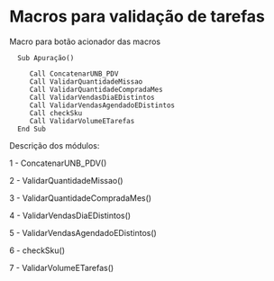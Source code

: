 # Macros para validação de tarefas
Macro para botão acionador das macros

      Sub Apuração()
      
         Call ConcatenarUNB_PDV 
         Call ValidarQuantidadeMissao
         Call ValidarQuantidadeCompradaMes
         Call ValidarVendasDiaEDistintos
         Call ValidarVendasAgendadoEDistintos
         Call checkSku
         Call ValidarVolumeETarefas
      End Sub

Descrição dos módulos:


1 - ConcatenarUNB_PDV()

2 - ValidarQuantidadeMissao()

3 - ValidarQuantidadeCompradaMes()

4 - ValidarVendasDiaEDistintos()

5 - ValidarVendasAgendadoEDistintos()

6 - checkSku()

7 - ValidarVolumeETarefas()
